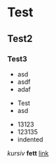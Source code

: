 # Test
## Test2
### Test3
- asd
- asdf
- adaf
* Test
* asd
+ 13123
+ 123135
+  indented

*kursiv*
**fett**
[link](https://google.com)
